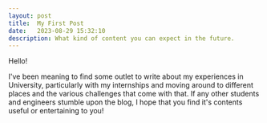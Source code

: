 ```yaml
---
layout: post
title:  My First Post
date:   2023-08-29 15:32:10
description: What kind of content you can expect in the future.
---
```

Hello!

I've been meaning to find some outlet to write about my experiences in University, particularly with my internships and moving
around to different places and the various challenges that come with that. If any other students and engineers stumble upon the
blog, I hope that you find it's contents useful or entertaining to you!

